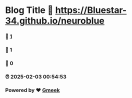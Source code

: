 # Blog Title :link: https://Bluestar-34.github.io/neuroblue 
### :page_facing_up: [1](https://Bluestar-34.github.io/neuroblue/tag.html) 
### :speech_balloon: 1 
### :hibiscus: 0 
### :alarm_clock: 2025-02-03 00:54:53 
### Powered by :heart: [Gmeek](https://github.com/Meekdai/Gmeek)
